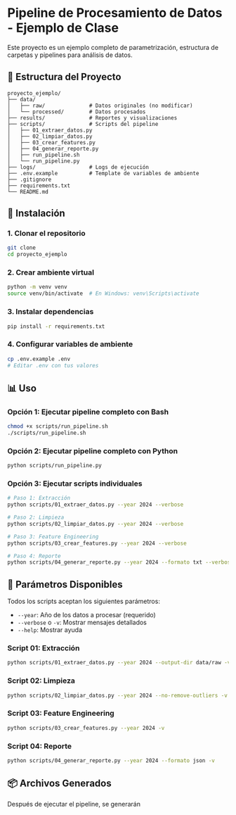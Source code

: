 # Pipeline de Procesamiento de Datos - Ejemplo de Clase

Este proyecto es un ejemplo completo de parametrización, estructura de carpetas y pipelines para análisis de datos.

## 📁 Estructura del Proyecto

```
proyecto_ejemplo/
├── data/
│   ├── raw/              # Datos originales (no modificar)
│   └── processed/        # Datos procesados
├── results/              # Reportes y visualizaciones
├── scripts/              # Scripts del pipeline
│   ├── 01_extraer_datos.py
│   ├── 02_limpiar_datos.py
│   ├── 03_crear_features.py
│   ├── 04_generar_reporte.py
│   ├── run_pipeline.sh
│   └── run_pipeline.py
├── logs/                 # Logs de ejecución
├── .env.example          # Template de variables de ambiente
├── .gitignore
├── requirements.txt
└── README.md
```

## 🚀 Instalación

### 1. Clonar el repositorio

```bash
git clone 
cd proyecto_ejemplo
```

### 2. Crear ambiente virtual

```bash
python -m venv venv
source venv/bin/activate  # En Windows: venv\Scripts\activate
```

### 3. Instalar dependencias

```bash
pip install -r requirements.txt
```

### 4. Configurar variables de ambiente

```bash
cp .env.example .env
# Editar .env con tus valores
```

## 📊 Uso

### Opción 1: Ejecutar pipeline completo con Bash

```bash
chmod +x scripts/run_pipeline.sh
./scripts/run_pipeline.sh
```

### Opción 2: Ejecutar pipeline completo con Python

```bash
python scripts/run_pipeline.py
```

### Opción 3: Ejecutar scripts individuales

```bash
# Paso 1: Extracción
python scripts/01_extraer_datos.py --year 2024 --verbose

# Paso 2: Limpieza
python scripts/02_limpiar_datos.py --year 2024 --verbose

# Paso 3: Feature Engineering
python scripts/03_crear_features.py --year 2024 --verbose

# Paso 4: Reporte
python scripts/04_generar_reporte.py --year 2024 --formato txt --verbose
```

## 🔧 Parámetros Disponibles

Todos los scripts aceptan los siguientes parámetros:

- `--year`: Año de los datos a procesar (requerido)
- `--verbose` o `-v`: Mostrar mensajes detallados
- `--help`: Mostrar ayuda

### Script 01: Extracción

```bash
python scripts/01_extraer_datos.py --year 2024 --output-dir data/raw -v
```

### Script 02: Limpieza

```bash
python scripts/02_limpiar_datos.py --year 2024 --no-remove-outliers -v
```

### Script 03: Feature Engineering

```bash
python scripts/03_crear_features.py --year 2024 -v
```

### Script 04: Reporte

```bash
python scripts/04_generar_reporte.py --year 2024 --formato json -v
```

## 📦 Archivos Generados

Después de ejecutar el pipeline, se generarán

<!-- TODO Continuar -->